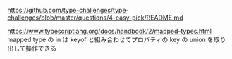 https://github.com/type-challenges/type-challenges/blob/master/questions/4-easy-pick/README.md

https://www.typescriptlang.org/docs/handbook/2/mapped-types.html
mapped type の in は keyof と組み合わせてプロパティの key の union を取り出して操作できる
